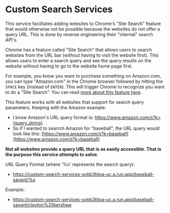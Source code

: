 # Custom Search Services

This service facilitates adding websites to Chrome's "Site Search" feature that would otherwise not be possible because the websites do not offer a query URL. This is done by reverse engineering their "internal" search API's.

Chrome has a feature called "Site Search" that allows users to search websites from the URL bar (without having to visit the website first). This allows users to enter a search query and see the query results on the website without having to go to the website home page first.

For example, you know you want to purchase something on Amazon.com, you can type "Amazon.com" in the Chrome browser followed by hitting the ```SPACE``` key (instead of ```ENTER```). This will trigger Chrome to recognize you want to do a "Site Search". You can read [more about this feature here](https://www.thewindowsclub.com/search-any-website-directly-from-the-chrome-or-edge-address-bar).

This feature works with all websites that support for search query parameters.
Keeping with the Amazon example:
- I know Amazon's URL query format is: https://www.amazon.com/s?k={query_string}
- So if I wanted to searrch Amazon for "baseball", the URL query would look like this: [https://www.amazon.com/s?k=baseball](https://www.amazon.com/s?k=baseball)

**Not all websites provide a query URL that is as easily accessible. That is the purpose this service attempts to solve.**

URL Query Format (where '%s' represents the search query):
- https://custom-search-services-sokb3tjtoa-uc.a.run.app/baseball-savant/%s

Example:
- https://custom-search-services-sokb3tjtoa-uc.a.run.app/baseball-savant/clayton%20kershaw
